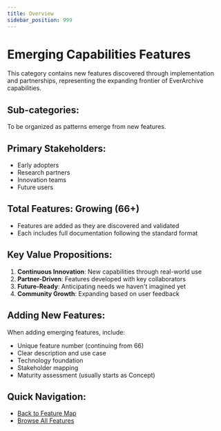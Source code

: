 ```yaml
---
title: Overview
sidebar_position: 999
---
```


# Emerging Capabilities Features

This category contains new features discovered through implementation and partnerships, representing the expanding frontier of EverArchive capabilities.

## Sub-categories:
To be organized as patterns emerge from new features.

## Primary Stakeholders:
- Early adopters
- Research partners
- Innovation teams
- Future users

## Total Features: Growing (66+)
- Features are added as they are discovered and validated
- Each includes full documentation following the standard format

## Key Value Propositions:
1. **Continuous Innovation**: New capabilities through real-world use
2. **Partner-Driven**: Features developed with key collaborators
3. **Future-Ready**: Anticipating needs we haven't imagined yet
4. **Community Growth**: Expanding based on user feedback

## Adding New Features:
When adding emerging features, include:
- Unique feature number (continuing from 66)
- Clear description and use case
- Technology foundation
- Stakeholder mapping
- Maturity assessment (usually starts as Concept)

## Quick Navigation:
- [Back to Feature Map](../MULTI-TIER-FEATURE-MAP.md)
- [Browse All Features](../MULTI-TIER-FEATURE-MAP.md#8-emerging-benefits-66)